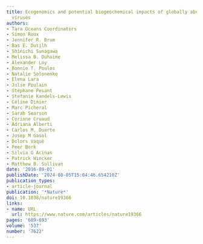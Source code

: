 ```yaml
---
title: Ecogenomics and potential biogeochemical impacts of globally abundant ocean
  viruses
authors:
- Tara Oceans Coordinators
- Simon Roux
- Jennifer R. Brum
- Bas E. Dutilh
- Shinichi Sunagawa
- Melissa B. Duhaime
- Alexander Loy
- Bonnie T. Poulos
- Natalie Solonenko
- Elena Lara
- Julie Poulain
- Stéphane Pesant
- Stefanie Kandels-Lewis
- Céline Dimier
- Marc Picheral
- Sarah Searson
- Corinne Cruaud
- Adriana Alberti
- Carlos M. Duarte
- Josep M Gasol
- Dolors Vaqué
- Peer Bork
- Silvia G Acinas
- Patrick Wincker
- Matthew B. Sullivan
date: '2016-09-01'
publishDate: '2024-08-05T15:04:46.654210Z'
publication_types:
- article-journal
publication: '*Nature*'
doi: 10.1038/nature19366
links:
- name: URL
  url: https://www.nature.com/articles/nature19366
pages: '689-693'
volume: '537'
number: '7622'
---
```

